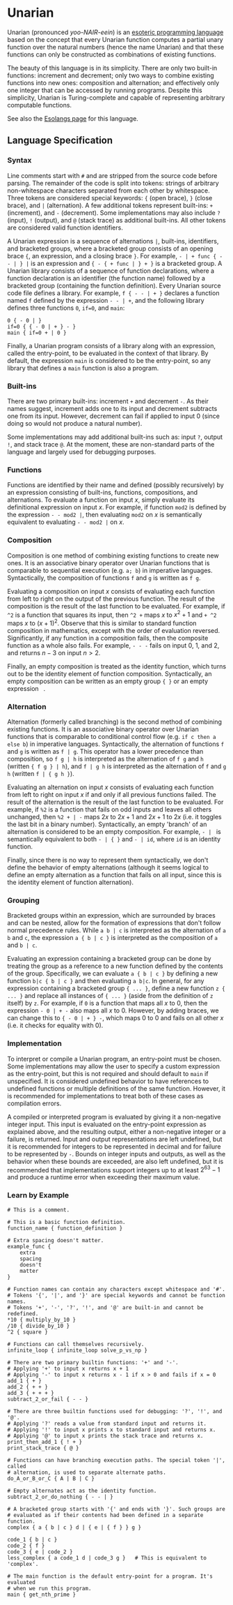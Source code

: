 # Unarian

Unarian (pronounced _yoo-NAIR-eein_) is an [esoteric programming language](https://en.wikipedia.org/wiki/Esoteric_programming_language) based on the concept that every Unarian function computes a partial unary function over the natural numbers (hence the name Unarian) and that these functions can only be constructed as combinations of existing functions.

The beauty of this language is in its simplicity. There are only two built-in functions: increment and decrement; only two ways to combine existing functions into new ones: composition and alternation; and effectively only one integer that can be accessed by running programs. Despite this simplicity, Unarian is Turing-complete and capable of representing arbitrary computable functions.

See also the [Esolangs page](https://esolangs.org/wiki/Unarian) for this language.


## Language Specification



### Syntax

Line comments start with `#` and are stripped from the source code before parsing. The remainder of the code is split into tokens: strings of arbitrary non-whitespace characters separated from each other by whitespace. Three tokens are considered special keywords: `{` (open brace), `}` (close brace), and `|` (alternation). A few additional tokens represent built-ins: `+` (increment), and `-` (decrement). Some implementations may also include `?` (input), `!` (output), and `@` (stack trace) as additional built-ins. All other tokens are considered valid function identifiers.

A Unarian expression is a sequence of alternations `|`, built-ins, identifiers, and bracketed groups, where a bracketed group consists of an opening brace `{`, an expression, and a closing brace `}`. For example, `- | + func { - - | } |` is an expression and `{ - { + func | } + }` is a bracketed group. A Unarian library consists of a sequence of function declarations, where a function declaration is an identifier (the function name) followed by a bracketed group (containing the function definition). Every Unarian source code file defines a library. For example, `f { - - | + }` declares a function named `f` defined by the expression `- - | +`, and the following library defines three functions `0`, `if=0`, and `main`:
```
0 { - 0 | }
if=0 { { - 0 | + } - }
main { if=0 + | 0 }
```

Finally, a Unarian program consists of a library along with an expression, called the entry-point, to be evaluated in the context of that library. By default, the expression `main` is considered to be the entry-point, so any library that defines a `main` function is also a program.



### Built-ins

There are two primary built-ins: increment `+` and decrement `-`. As their names suggest, increment adds one to its input and decrement subtracts one from its input. However, decrement can fail if applied to input $0$ (since doing so would not produce a natural number).

Some implementations may add additional built-ins such as: input `?`, output `!`, and stack trace `@`. At the moment, these are non-standard parts of the language and largely used for debugging purposes.



### Functions

Functions are identified by their name and defined (possibly recursively) by an expression consisting of built-ins, functions, compositions, and alternations. To evaluate a function on input $x$, simply evaluate its definitional expression on input $x$. For example, if function `mod2` is defined by the expression `- - mod2 |`, then evaluating `mod2` on $x$ is semantically equivalent to evaluating `- - mod2 |` on $x$.



### Composition

Composition is one method of combining existing functions to create new ones. It is an associative binary operator over Unarian functions that is comparable to sequential execution (e.g. `a; b`) in imperative languages. Syntactically, the composition of functions `f` and `g` is written as `f g`.

Evaluating a composition on input $x$ consists of evaluating each function from left to right on the output of the previous function. The result of the composition is the result of the last function to be evaluated. For example, if `^2` is a function that squares its input, then `^2 +` maps $x$ to $x^2 + 1$ and `+ ^2` maps $x$ to $(x + 1)^2$. Observe that this is similar to standard function composition in mathematics, except with the order of evaluation reversed. Significantly, if any function in a composition fails, then the composite function as a whole also fails. For example, `- - -` fails on input $0$, $1$, and $2$, and returns $n - 3$ on input $n > 2$.

Finally, an empty composition is treated as the identity function, which turns out to be the identity element of function composition. Syntactically, an empty composition can be written as an empty group `{ }` or an empty expression ` `.



### Alternation

Alternation (formerly called branching) is the second method of combining existing functions. It is an associative binary operator over Unarian functions that is comparable to conditional control flow (e.g. `if c then a else b`) in imperative languages. Syntactically, the alternation of functions `f` and `g` is written as `f | g`. This operator has a lower precedence than composition, so `f g | h` is interpreted as the alternation of `f g` and `h` (written `{ f g } | h`), and `f | g h` is interpreted as the alternation of `f` and `g h` (written `f | { g h }`).

Evaluating an alternation on input $x$ consists of evaluating each function from left to right on input $x$ if and only if all previous functions failed. The result of the alternation is the result of the last function to be evaluated. For example, if `%2` is a function that fails on odd inputs and leaves all others unchanged, then `%2 + | -` maps $2x$ to $2x + 1$ and $2x + 1$ to $2x$ (i.e. it toggles the last bit in a binary number). Syntactically, an empty 'branch' of an alternation is considered to be an empty composition. For example, `- | ` is semantically equivalent to both `- | { }` and `- | id`, where `id` is an identity function.

Finally, since there is no way to represent them syntactically, we don't define the behavior of empty alternations (although it seems logical to define an empty alternation as a function that fails on all input, since this is the identity element of function alternation).



### Grouping

Bracketed groups within an expression, which are surrounded by braces and can be nested, allow for the formation of expressions that don't follow normal precedence rules. While `a b | c` is interpreted as the alternation of `a b` and `c`, the expression `a { b | c }` is interpreted as the composition of `a` and `b | c`.

Evaluating an expression containing a bracketed group can be done by treating the group as a reference to a new function defined by the contents of the group. Specifically, we can evaluate `a { b | c }` by defining a new function `b|c { b | c }` and then evaluating `a b|c`. In general, for any expression containing a bracketed group `{ ... }`, define a new function `z { ... }` and replace all instances of `{ ... }` (aside from the definition of `z` itself) by `z`. For example, if `0` is a function that maps all $x$ to $0$, then the expression `- 0 | + -` also maps all $x$ to $0$. However, by adding braces, we can change this to `{ - 0 | + } -`, which maps $0$ to $0$ and fails on all other $x$ (i.e. it checks for equality with $0$).



### Implementation

To interpret or compile a Unarian program, an entry-point must be chosen. Some implementations may allow the user to specify a custom expression as the entry-point, but this is not required and should default to `main` if unspecified. It is considered undefined behavior to have references to undefined functions or multiple definitions of the same function. However, it is recommended for implementations to treat both of these cases as compilation errors.

A compiled or interpreted program is evaluated by giving it a non-negative integer input. This input is evaluated on the entry-point expression as explained above, and the resulting output, either a non-negative integer or a failure, is returned. Input and output representations are left undefined, but it is recommended for integers to be represented in decimal and for failure to be represented by `-`. Bounds on integer inputs and outputs, as well as the behavior when these bounds are exceeded, are also left undefined, but it is recommended that implementations support integers up to at least $2^{63} - 1$ and produce a runtime error when exceeding their maximum value.



### Learn by Example

```
# This is a comment.

# This is a basic function definition.
function_name { function_definition }

# Extra spacing doesn't matter.
example_func {
    extra
    spacing
    doesn't
    matter
}

# Function names can contain any characters except whitespace and '#'.
# Tokens '{', '|', and '}' are special keywords and cannot be function names.
# Tokens '+', '-', '?', '!', and '@' are built-in and cannot be redefined.
*10 { multiply_by_10 }
/10 { divide_by_10 }
^2 { square }

# Functions can call themselves recursively.
infinite_loop { infinite_loop solve_p_vs_np }

# There are two primary builtin functions: '+' and '-'.
# Applying '+' to input x returns x + 1
# Applying '-' to input x returns x - 1 if x > 0 and fails if x = 0
add_1 { + }
add_2 { + + }
add_3 { + + + }
subtract_2_or_fail { - - }

# There are three builtin functions used for debugging: '?', '!', and '@'.
# Applying '?' reads a value from standard input and returns it.
# Applying '!' to input x prints x to standard input and returns x.
# Applying '@' to input x prints the stack trace and returns x.
print_then_add_1 { ! + }
print_stack_trace { @ }

# Functions can have branching execution paths. The special token '|', called
# alternation, is used to separate alternate paths.
do_A_or_B_or_C { A | B | C }

# Empty alternates act as the identity function.
subtract_2_or_do_nothing { - - | }

# A bracketed group starts with '{' and ends with '}'. Such groups are
# evaluated as if their contents had been defined in a separate function.
complex { a { b | c } d | { e | { f } } g }

code_1 { b | c }
code_2 { f }
code_3 { e | code_2 }
less_complex { a code_1 d | code_3 g }   # This is equivalent to 'complex'.

# The main function is the default entry-point for a program. It's evaluated
# when we run this program.
main { get_nth_prime }
```
